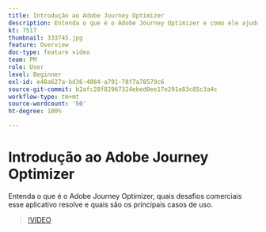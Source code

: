 ```yaml
---
title: Introdução ao Adobe Journey Optimizer
description: Entenda o que é o Adobe Journey Optimizer e como ele ajudou marcas de vários setores a aumentar o ROI e a superar grandes desafios de marketing.
kt: 7517
thumbnail: 333745.jpg
feature: Overview
doc-type: feature video
team: PM
role: User
level: Beginner
exl-id: e48a627a-bd36-4084-a791-78f7a78579c6
source-git-commit: b2afc28f82967324ebed0ee17e291e83c85c3a4c
workflow-type: tm+mt
source-wordcount: '50'
ht-degree: 100%

---
```


# Introdução ao Adobe Journey Optimizer

Entenda o que é o Adobe Journey Optimizer, quais desafios comerciais esse aplicativo resolve e quais são os principais casos de uso.

>[!VIDEO](https://video.tv.adobe.com/v/333745?quality=12&learn=on)
